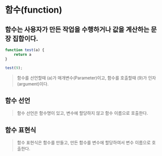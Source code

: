 # 함수(function)

## 함수는 사용자가 만든 작업을 수행하거나 값을 계산하는 문장 집합이다.

```js
function test(a) {
    return a
} 

test(9);
```

> 함수를 선언할때 (a)가 매개변수(Parameter)이고,
함수를 호출할때 (9)가 인자(argument)이다.

## 함수 선언

> 함수 선언은 함수명이 있고, 변수에 할당하지 않고 함수 이름으로 호출한다.

## 함수 표현식

> 함수 표현식은 함수를 만들고, 만든 함수를 변수에 할당하여서 변수 이름으로 호출한다.